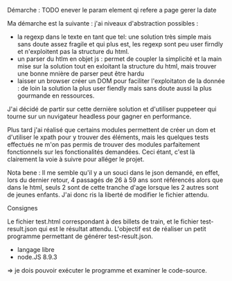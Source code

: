 Démarche : 
TODO enever le param element qi refere a page gerer la date


Ma démarche est la suivante : j'ai  niveaux d'abstraction possibles : 
- la regexp dans le texte en tant que tel: une solution très simple mais sans doute assez fragile et qui plus est, les regexp sont peu user firndly et n'exploitent pas la structure du html. 
- un parser du htlm en objet js : permet de coupler la simplicité et la main mise sur la solution tout en exloitant la structure du html, mais trouver une bonne mnière de parser peut être hardu
- laisser un browser créer un DOM pour faciliter l'exploitaton de la donnée : de loin la solution la plus user fiendly mais sans doute aussi la plus gourmande en ressources.

J'ai décidé de partir sur cette dernière solution et d'utiliser puppeteer qui tourne sur un nuvigateur headless pour gagner en performance.

Plus tard j'ai réalisé que certains modules permettent de créer un dom et d'utiliser le xpath pour y trouver des éléments, mais les quelques tests effectués ne m'on pas permis de trouver des modules parfaitement fonctionnels sur les fonctionalités demandées. Ceci étant, c'est là clairement la voie à suivre pour alléger le projet. 

Nota bene :
Il me semble qu'il y a un souci dans le json demandé, en effet, lors du dernier retour, 4 passagés de 26 à 59 ans sont référencés alors que dans le html, seuls 2 sont de cette tranche d'age lorsque les 2 autres sont de jeunes enfants. J'ai donc ris la liberté de modifier le fichier attendu.

Consignes

Le fichier test.html correspondant à des billets de train, et le fichier test-result.json qui est le résultat attendu. L'objectif est de réaliser un petit programme permettant de générer test-result.json.
- langage libre
- node.JS 8.9.3

=> je dois pouvoir exécuter le programme et examiner le code-source.
